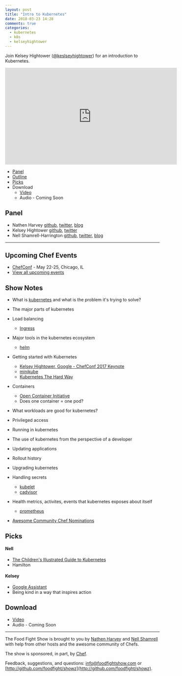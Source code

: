 ```yaml
---
layout: post
title: "Intro to Kubernetes"
date: 2018-03-23 14:28
comments: true
categories:
  - kubernetes
  - k8s
  - kelseyhightower
---
```


Join Kelsey Hightower ([@keslseyhightower](https://twitter.com/kelseyhightower)) for an introduction to Kubernetes.

<iframe width="560" height="315" src="https://www.youtube.com/embed/C4weDu-RBLI" frameborder="0" gesture="media" allow="encrypted-media" allowfullscreen></iframe>

* [Panel](/2018/03/intor-to-kubernetes.html#panel)
* [Outline](/2018/03/intor-to-kubernetes.html#outline)
* [Picks](/2018/03/intor-to-kubernetes.html#picks)
* Download
  * [Video](https://www.youtube.com/watch?v=C4weDu-RBLI)
  * Audio - Coming Soon

Panel<a name="panel"></a>
-----

* Nathen Harvey [github](http://github.com/nathenharvey), [twitter](http://twitter.com/nathenharvey), [blog](http://nathenharvey.com)
* Kelsey Hightower [github](https://github.com/kelseyhightower), [twitter](https://twitter.com/kelseyhightower)
* Nell Shamrell-Harrington [github](https://github.com/nellshamrell), [twitter](https://twitter.com/nellshamrell), [blog](http://nellshamrell.com/)

-------

## Upcoming Chef Events

* [ChefConf](https://chefconf.chef.io/) - May 22-25, Chicago, IL
* [View all upcoming events](https://events.chef.io/)


## Show Notes

* What is [kubernetes](https://kubernetes.io/) and what is the problem it's trying to solve?
* The major parts of kubernetes
* Load balancing
  * [Ingress](https://kubernetes.io/docs/concepts/services-networking/ingress/)
* Major tools in the kubernetes ecosystem
  * [helm](https://github.com/kubernetes/helm)
* Getting started with Kubernetes
  * [Kelsey Hightower, Google - ChefConf 2017 Keynote](https://www.youtube.com/watch?v=-yTeXCY3iM0)
  * [minikube](https://github.com/kubernetes/minikube)
  * [Kubernetes The Hard Way](https://github.com/kelseyhightower/kubernetes-the-hard-way)
* Containers
  * [Open Container Initiative](https://www.opencontainers.org/)
  * Does one container = one pod?
* What workloads are good for kubernetes?
* Privileged access
* Running in kubernetes
* The use of kubernetes from the perspective of a developer
* Updating applications
* Rollout history
* Upgrading kubernetes
* Handling secrets
  * [kubelet](https://kubernetes.io/docs/reference/generated/kubelet/)
  * [cadvisor](https://github.com/google/cadvisor)
* Health metrics, activites, events that kubernetes exposes about itself
  * [prometheus](https://grafana.com/plugins/prometheus)

* [Awesome Community Chef Nominations](https://blog.chef.io/2018/03/23/awesome-community-chef-nominations-2018/)

Picks<a name="picks"></a>
-----
#### Nell

* [The Children's Illustrated Guide to Kubernetes](https://deis.com/blog/2016/kubernetes-illustrated-guide/)
* Hamilton

#### Kelsey

* [Google Assistant](https://assistant.google.com/)
* Being kind in a way that inspires action

Download
--------
* [Video](https://www.youtube.com/watch?v=C4weDu-RBLI)
* Audio - Coming Soon

<hr />

The Food Fight Show is brought to you by [Nathen Harvey](https://twitter.com/nathenharvey) and [Nell Shamrell](https://twitter.com/nellshamrell) with help from other hosts and the awesome community of Chefs.

The show is sponsored, in part, by [Chef](http://www.chef.io).

Feedback, suggestions, and questions:  [info@foodfightshow.com](mailto:info@foodfightshow.com) or  [http://github.com/foodfight/showz](http://github.com/foodfight/showz).

